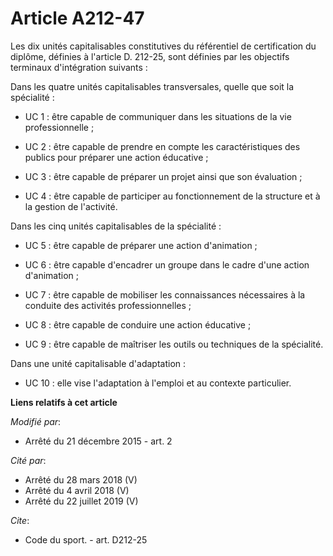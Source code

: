 # Article A212-47

Les dix unités capitalisables constitutives du référentiel de certification du diplôme, définies à l'article D. 212-25, sont
définies par les objectifs terminaux d'intégration suivants : 

Dans les quatre unités capitalisables transversales, quelle que soit la spécialité :

- UC 1 : être capable de communiquer dans les situations de la vie professionnelle ;

- UC 2 : être capable de prendre en compte les caractéristiques des publics pour préparer une action éducative ;

- UC 3 : être capable de préparer un projet ainsi que son évaluation ;

- UC 4 : être capable de participer au fonctionnement de la structure et à la gestion de l'activité. 

Dans les cinq unités capitalisables de la spécialité :

- UC 5 : être capable de préparer une action d'animation ;

- UC 6 : être capable d'encadrer un groupe dans le cadre d'une action d'animation ;

- UC 7 : être capable de mobiliser les connaissances nécessaires à la conduite des activités professionnelles ;

- UC 8 : être capable de conduire une action éducative ;

- UC 9 : être capable de maîtriser les outils ou techniques de la spécialité. 

Dans une unité capitalisable d'adaptation :

- UC 10 : elle vise l'adaptation à l'emploi et au contexte particulier.

**Liens relatifs à cet article**

_Modifié par_:

  - Arrêté du 21 décembre 2015 - art. 2

_Cité par_:

  - Arrêté du 28 mars 2018 (V)
  - Arrêté du 4 avril 2018 (V)
  - Arrêté du 22 juillet 2019 (V)

_Cite_:

  - Code du sport. - art. D212-25
